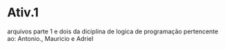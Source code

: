 # Ativ.1
arquivos parte 1 e dois da diciplina de logica de programação 
pertencente ao: Antonio., Mauricio e Adriel
